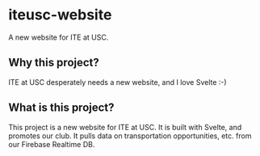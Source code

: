 # iteusc-website

A new website for ITE at USC.

## Why this project?

ITE at USC desperately needs a new website, and I love Svelte :-)

## What is this project?

This project is a new website for ITE at USC. It is built with Svelte, and promotes our club. It pulls data on transportation opportunities, etc. from our Firebase Realtime DB.